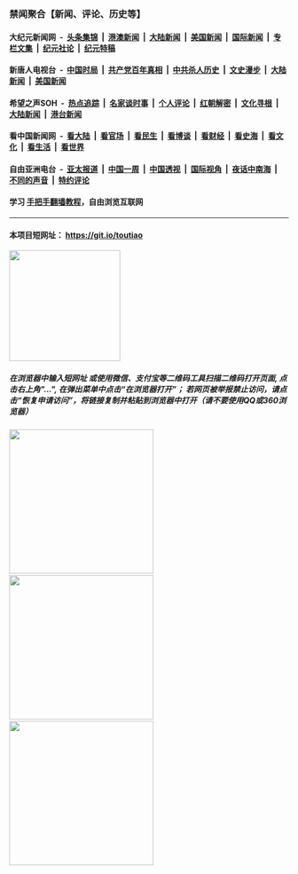 ### 禁闻聚合【新闻、评论、历史等】

#### 大纪元新闻网 &nbsp;-&nbsp; [头条集锦](indexes/E头条集锦.md?t=03041331) &nbsp;|&nbsp; [港澳新闻](indexes/E港澳新闻.md?t=03041331)  &nbsp;|&nbsp; [大陆新闻](indexes/E大陆新闻.md?t=03041331) &nbsp;|&nbsp; [美国新闻](indexes/E美国新闻.md?t=03041331) &nbsp;|&nbsp; [国际新闻](indexes/E国际新闻.md?t=03041331) &nbsp;|&nbsp; [专栏文集](indexes/E专栏文集.md?t=03041331) &nbsp;|&nbsp; [纪元社论](indexes/E纪元社论.md?t=03041331) &nbsp;|&nbsp; [纪元特稿](indexes/E纪元特稿.md?t=03041331) 

#### 新唐人电视台 &nbsp;-&nbsp; [中国时局](indexes/N中国时局.md?t=03041331) &nbsp;|&nbsp; [共产党百年真相](indexes/N共产党百年真相.md?t=03041331) &nbsp;|&nbsp; [中共杀人历史](indexes/N中共杀人历史.md?t=03041331) &nbsp;|&nbsp; [文史漫步](indexes/N文史漫步.md?t=03041331) &nbsp;|&nbsp; [大陆新闻](indexes/N大陆新闻.md?t=03041331) &nbsp;|&nbsp; [美国新闻](indexes/N美国新闻.md?t=03041331)

#### 希望之声SOH &nbsp;-&nbsp; [热点追踪](indexes/H热点追踪.md?t=03041331) &nbsp;|&nbsp; [名家谈时事](indexes/H名家谈时事.md?t=03041331) &nbsp;|&nbsp; [个人评论](indexes/H个人评论.md?t=03041331)  &nbsp;|&nbsp; [红朝解密](indexes/H红朝解密.md?t=03041331) &nbsp;|&nbsp; [文化寻根](indexes/H文化寻根.md?t=03041331) &nbsp;|&nbsp; [大陆新闻](indexes/H大陆新闻.md?t=03041331) &nbsp;|&nbsp; [港台新闻](indexes/H港台新闻.md?t=03041331)

#### 看中国新闻网 &nbsp;-&nbsp; [看大陆](indexes/S看大陆.md?t=03041331) &nbsp;|&nbsp; [看官场](indexes/S看官场.md?t=03041331) &nbsp;|&nbsp; [看民生](indexes/S看民生.md?t=03041331)  &nbsp;|&nbsp; [看博谈](indexes/S看博谈.md?t=03041331) &nbsp;|&nbsp; [看财经](indexes/S看财经.md?t=03041331) &nbsp;|&nbsp; [看史海](indexes/S看史海.md?t=03041331) &nbsp;|&nbsp; [看文化](indexes/S看文化.md?t=03041331) &nbsp;|&nbsp; [看生活](indexes/S看生活.md?t=03041331) &nbsp;|&nbsp; [看世界](indexes/S看世界.md?t=03041331)

#### 自由亚洲电台 &nbsp;-&nbsp; [亚太报道](indexes/R亚太报道.md?t=03041331) &nbsp;|&nbsp; [中国一周](indexes/R中国一周.md?t=03041331) &nbsp;|&nbsp; [中国透视](indexes/R中国透视.md?t=03041331)  &nbsp;|&nbsp; [国际视角](indexes/R国际视角.md?t=03041331) &nbsp;|&nbsp; [夜话中南海](indexes/R夜话中南海.md?t=03041331) &nbsp;|&nbsp; [不同的声音](indexes/R不同的声音.md?t=03041331) &nbsp;|&nbsp; [特约评论](indexes/R特约评论.md?t=03041331)

#### 学习 [手把手翻墙教程](https://github.com/gfw-breaker/guides/wiki)，自由浏览互联网

----

#### 本项目短网址： https://git.io/toutiao
<img src="https://raw.githubusercontent.com/gfw-breaker/banned-news/master/scripts/img/qr.png" width="200px"/>  

##### 在浏览器中输入短网址 或使用微信、支付宝等二维码工具扫描二维码打开页面, 点击右上角"...", 在弹出菜单中点击“在浏览器打开”； 若网页被举报禁止访问，请点击“恢复申请访问”，将链接复制并粘贴到浏览器中打开（请不要使用QQ或360浏览器）

<img src="https://raw.githubusercontent.com/gfw-breaker/banned-news/master/scripts/img/1.png" width="260px"/> &nbsp; <img src="https://raw.githubusercontent.com/gfw-breaker/banned-news/master/scripts/img/2.png" width="260px"/> &nbsp; <img src="https://raw.githubusercontent.com/gfw-breaker/banned-news/master/scripts/img/3.png" width="260px"/>
